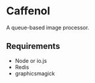 Caffenol
========
A queue-based image processor.

Requirements
------------
 * Node or io.js
 * Redis
 * graphicsmagick
